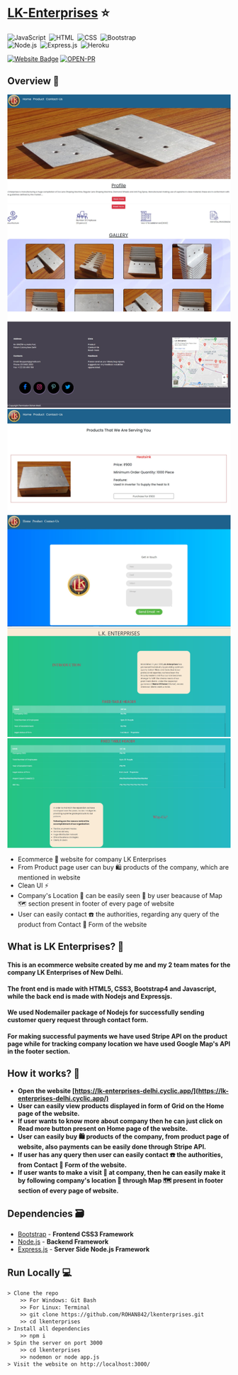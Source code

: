 # [LK-Enterprises](https://lk-enterprises-delhi.cyclic.app/) ⭐

![JavaScript](https://img.shields.io/badge/Powered%20By-JavaScript-F7DF1E?style=for-the-badge&logo=&logoColor)&nbsp;
![HTML](https://img.shields.io/badge/HTML5-E34F26?style=for-the-badge&logo=&logoColor=white)&nbsp;
![CSS](https://img.shields.io/badge/CSS-239120?&style=for-the-badge&logo=&logoColor=white)&nbsp;
![Bootstrap](https://img.shields.io/badge/Bootstrap-563D7C?style=for-the-badge&logo=&logoColor=white)&nbsp;<br/>
![Node.js](https://img.shields.io/badge/Node.js-43853D?style=for-the-badge&logo=node.js&logoColor=white)&nbsp;
![Express.js](https://img.shields.io/badge/Express.js-404D59?style=for-the-badge)&nbsp;
![Heroku](https://img.shields.io/badge/Heroku-430098?style=for-the-badge&logo=heroku&logoColor=white)&nbsp;


[![Website Badge](https://img.shields.io/badge/Visit-Now-green?style=for-the-badge&logo=vercel)](https://lk-enterprises-delhi.cyclic.app/)
[![OPEN-PR](https://img.shields.io/badge/Open%20For-PR-orange?style=for-the-badge&logo=github)](https://github.com/ROHAN842/lkenterprises)

## Overview 👀
<img src="images/LKindex.jpg">
<img src="images/LKindex1.jpg">
<img src="images/LKindex2.jpg">
<img src="images/LKproduct.jpg">
<img src="images/LKcontact.jpg">
<img src="images/LKread.jpg">
<img src="images/LKread1.jpg">

- Ecommerce 🛒 website for company LK Enterprises 
- From Product page user can buy 🛍️ products of the company, which are mentioned in website
- Clean UI ⚡
- Company's Location 📍 can be easily seen 👀 by user beacause of Map 🗺️ section present in footer of every page of website
- User can easily contact ☎️ the authorities, regarding any query of the product from Contact 📝 Form of the website

## What is LK Enterprises? 🤔

#### This is an ecommerce website created by me and my 2 team mates for the company LK Enterprises of New Delhi. 
#### The front end is made with HTML5, CSS3, Bootstrap4 and Javascript, while the back end is made with Nodejs and Expressjs.
#### We used Nodemailer package of Nodejs for successfully sending customer query request through contact form.
#### For making successful payments we have used Stripe API on the product page while for tracking company location we have used Google Map's API in the footer section.



## How it works? 🤔
- **Open the website [https://lk-enterprises-delhi.cyclic.app/](https://lk-enterprises-delhi.cyclic.app/)**
- **User can easily view products displayed in form of Grid on the Home page of the website.**
- **If user wants to know more about company then he can just click on Read more button present on Home page of the website.**
- **User can easily buy 🛍️ products of the company, from product page of website, also payments can be easily done through Stripe API.**
- **If user has any query then user can easily contact ☎️ the authorities, from Contact 📝 Form of the website.**
- **If user wants to make a visit 🌇 at company, then he can easily make it by following company's location 📍 through Map 🗺️ present in footer section of every page of website.**


## Dependencies 🗃

- [Bootstrap](https://getbootstrap.com/) - **Frontend CSS3 Framework**
- [Node.js](https://nodejs.org/en/) - **Backend Framework**
- [Express.js](https://expressjs.com/) - **Server Side Node.js Framework**

## Run Locally 💻

```
> Clone the repo
    >> For Windows: Git Bash
    >> For Linux: Terminal
    >> git clone https://github.com/ROHAN842/lkenterprises.git
    >> cd lkenterprises
> Install all dependencies
    >> npm i
> Spin the server on port 3000
    >> cd lkenterprises
    >> nodemon or node app.js
> Visit the website on http://localhost:3000/
    
```
